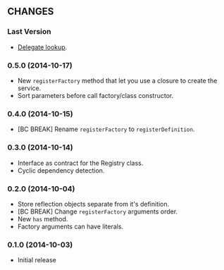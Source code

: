 ## CHANGES

### Last Version

  * [Delegate lookup](https://github.com/container-interop/container-interop/blob/delegate-lookup/docs/Delegate-lookup.md).

### 0.5.0 (2014-10-17)

  * New `registerFactory` method that let you use a closure to create
    the service.
  * Sort parameters before call factory/class constructor.

### 0.4.0 (2014-10-15)

  * [BC BREAK] Rename `registerFactory` to `registerDefinition`.

### 0.3.0 (2014-10-14)

  * Interface as contract for the Registry class.
  * Cyclic dependency detection.

### 0.2.0 (2014-10-04)

  * Store reflection objects separate from it's definition.
  * [BC BREAK] Change `registerFactory` arguments order.
  * New `has` method.
  * Factory arguments can have literals.

### 0.1.0 (2014-10-03)

  * Initial release
